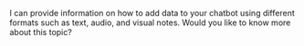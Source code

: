 I can provide information on how to add data to your chatbot using different formats such as text, audio, and visual notes. Would you like to know more about this topic?